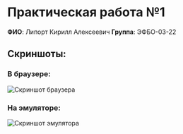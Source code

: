 # Практическая работа №1

**ФИО**: Липорт Кирилл Алексеевич
**Группа**: ЭФБО-03-22

## Скриншоты:
### В браузере:
![Скриншот браузера](screenshots/chrome.png)

### На эмуляторе:
![Скриншот эмулятора](screenshots/emulator.png)